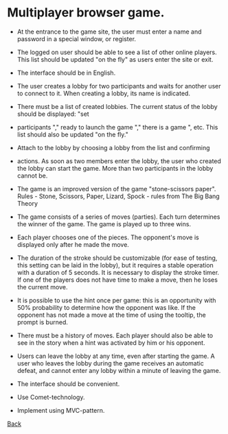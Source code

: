 # Multiplayer browser game.

- At the entrance to the game site, the user must enter a name and password in a special window, or register.

- The logged on user should be able to see a list of other online players. This list should be updated "on the fly" as users enter the site or exit.

- The interface should be in English.

- The user creates a lobby for two participants and waits for another user to connect to it. When creating a lobby, its name is indicated.

- There must be a list of created lobbies. The current status of the lobby should be displayed: "set

- participants "," ready to launch the game "," there is a game ", etc. This list should also be updated "on the fly."

- Attach to the lobby by choosing a lobby from the list and confirming

- actions. As soon as two members enter the lobby, the user who created the lobby can start the game. More than two participants in the lobby cannot be.

- The game is an improved version of the game "stone-scissors paper". Rules - Stone, Scissors, Paper, Lizard, Spock - rules from The Big Bang Theory

- The game consists of a series of moves (parties). Each turn determines the winner of the game. The game is played up to three wins.

- Each player chooses one of the pieces. The opponent's move is displayed only after he made the move.

- The duration of the stroke should be customizable (for ease of testing, this setting can be laid in the lobby), but it requires a stable operation with a duration of 5 seconds. It is necessary to display the stroke timer. If one of the players does not have time to make a move, then he loses the current move.

- It is possible to use the hint once per game: this is an opportunity with 50% probability to determine how the opponent was like. If the opponent has not made a move at the time of using the tooltip, the prompt is burned.

- There must be a history of moves. Each player should also be able to see in the story when a hint was activated by him or his opponent.

- Users can leave the lobby at any time, even after starting the game. A user who leaves the lobby during the game receives an automatic defeat, and cannot enter any lobby within a minute of leaving the game.

- The interface should be convenient.

- Use Comet-technology.

- Implement using MVC-pattern.

[Back](https://github.com/niten2/test_tasks)
